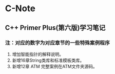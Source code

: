 # C-Note
## C++ Primer Plus(第六版)学习笔记

### 注：对应的数字为对应章节的一些特殊案例程序
1. 增加智能指针的解释说明。
2. 新增16章String类库和标准模板类库。
3. 新增12章 ATM 完整案例在ATM文件夹源码。

